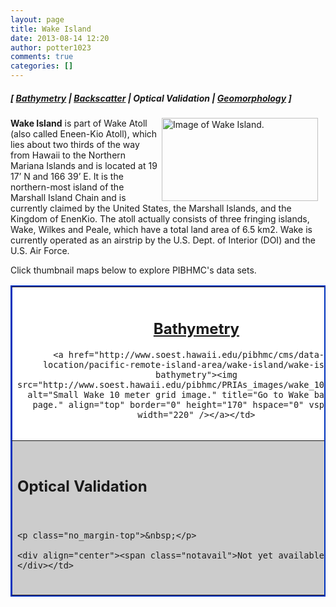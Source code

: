 ```yaml
---
layout: page
title: Wake Island
date: 2013-08-14 12:20
author: potter1023
comments: true
categories: []
---
```

<h5 class="no_margin-top">[ <a href="http://www.soest.hawaii.edu/pibhmc/cms/data-by-location/pacific-remote-island-area/wake-island/wake-island-bathymetry">Bathymetry</a> | <span class="style1"><a href="http://www.soest.hawaii.edu/pibhmc/cms/data-by-location/pacific-remote-island-area/wake-island/wake-island-backscatter">Backscatter</a></span> | Optical Validation | <a href="http://www.soest.hawaii.edu/pibhmc/cms/data-by-location/pacific-remote-island-area/wake-island/wake-island-geomorphology">Geomorphology</a> ]</h5>

<p><a href="http://www.soest.hawaii.edu/pibhmc/PRIAs_images/Wake_3D.jpg"><img src="http://www.soest.hawaii.edu/pibhmc/PRIAs_images/Wake_3D_250.jpg" alt="Image of Wake Island." style="padding: 0px 12px 0px 0px;" title="A 3D perspective of Wake Atoll viewed from the South. (click on it to see a larger version)." align="right" border="0" height="133" width="250" /></a><strong>Wake Island</strong> is part of Wake Atoll (also called Eneen-Kio Atoll), which lies about two thirds of the way from Hawaii to the Northern Mariana Islands and is located at 19 17&#8217; N and 166 39&#8217; E. It is the northern-most island of the Marshall Island Chain and is currently claimed by the United States, the Marshall Islands, and the Kingdom of EnenKio. The atoll actually consists of three fringing islands, Wake, Wilkes and Peale, which have a total land area of 6.5 km2. Wake is currently operated as an airstrip by the U.S. Dept. of Interior (DOI) and the U.S. Air Force.</p>

<p>Click  thumbnail maps below to explore PIBHMC's data sets. 

</p><table bgcolor="#ffff99" border="2" bordercolor="#0033bd" cellpadding="2" cellspacing="4" width="445">

 <tbody><tr>

  <td align="center" bgcolor="#ffffff" height="200" valign="middle" width="220"><h2 class="no_margin-top"><a href="http://www.soest.hawaii.edu/pibhmc/cms/data-by-location/pacific-remote-island-area/wake-island/wake-island-bathymetry">Bathymetry</a></h2>

    <a href="http://www.soest.hawaii.edu/pibhmc/cms/data-by-location/pacific-remote-island-area/wake-island/wake-island-bathymetry"><img src="http://www.soest.hawaii.edu/pibhmc/PRIAs_images/wake_10m_300.jpg" alt="Small Wake 10 meter grid image." title="Go to Wake bathymetry page." align="top" border="0" height="170" hspace="0" vspace="0" width="220" /></a></td>

  <td bordercolor="#0066CC" bgcolor="#ffffff" height="200" width="220"><h2 class="no_margin-top-deadlink"><a href="http://www.soest.hawaii.edu/pibhmc/cms/data-by-location/pacific-remote-island-area/wake-island/wake-island-backscatter">Backscatter Imagery</a></h2>

    <p class="no_margin-top"><a href="http://www.soest.hawaii.edu/pibhmc/cms/data-by-location/pacific-remote-island-area/wake-island/wake-island-backscatter"><img src="http://www.soest.hawaii.edu/pibhmc/PRIAs_images/wake_8101_220.jpg" alt="Small Wake 10 meter grid image." title="Go to Wake bathymetry page." align="top" border="0" height="170" hspace="0" vspace="0" width="220" /></a></p>

    </td>

 </tr>

 

 <tr>

  <td bgcolor="#cccccc" height="220" valign="middle" width="220"><h2 class="no_margin-top-deadlink">Optical Validation</h2><p class="no_margin-top">&nbsp;</p>

    <p class="no_margin-top">&nbsp;</p>

    <div align="center"><span class="notavail">Not yet available</span></div></td>

  <td bgcolor="#ffffff" height="220" valign="middle" width="220"><h2 class="no_margin-top-deadlink"><a href="http://www.soest.hawaii.edu/pibhmc/cms/data-by-location/pacific-remote-island-area/wake-island/wake-island-geomorphology">Geomorphology</a></h2>

    <p class="no_margin-top"><a href="http://www.soest.hawaii.edu/pibhmc/cms/data-by-location/pacific-remote-island-area/wake-island/wake-island-geomorphology"><img src="http://www.soest.hawaii.edu/pibhmc/PRIAs_images/Wake_10m_Slope_220.jpg" alt="Small Wake 10 meter grid image." title="Go to Wake bathymetry page." align="top" border="0" height="199" hspace="0" vspace="0" width="220" /></a></p>

    </td>

 </tr>

</tbody></table>

<p>&nbsp;</p>

<p>&nbsp;</p>

<p>&nbsp;</p>

<p>&nbsp;</p>

<p>&nbsp;</p>
